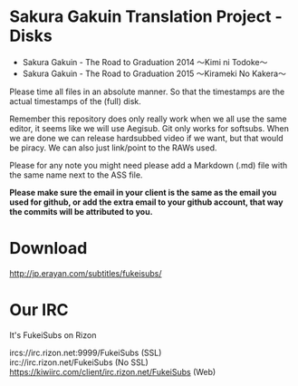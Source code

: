 # Sakura Gakuin Translation Project - Disks
 * Sakura Gakuin - The Road to Graduation 2014 ～Kimi ni Todoke～
 * Sakura Gakuin - The Road to Graduation 2015 ～Kirameki No Kakera～

Please time all files in an absolute manner. So that the timestamps are the actual timestamps of the (full) disk.
 
Remember this repository does only really work when we all use the same editor, it seems like we will use Aegisub.
Git only works for softsubs. When we are done we can release hardsubbed video if we want, but that would be piracy. We can also just link/point to the RAWs used.

Please for any note you might need please add a Markdown (.md) file with the same name next to the ASS file.

**Please make sure the email in your client is the same as the email you used for github, or add the extra email to your github account, that way the commits will be attributed to you.**

# Download
http://jp.erayan.com/subtitles/fukeisubs/


# Our IRC
It's FukeiSubs on Rizon

ircs://irc.rizon.net:9999/FukeiSubs (SSL)  
irc://irc.rizon.net/FukeiSubs (No SSL)  
https://kiwiirc.com/client/irc.rizon.net/FukeiSubs (Web)  

